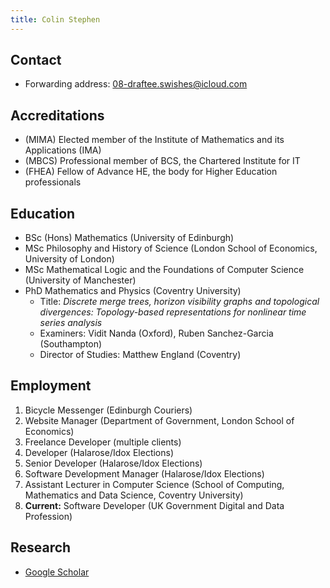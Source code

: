 ```yaml
---
title: Colin Stephen
---
```


## Contact

- Forwarding address: [08-draftee.swishes@icloud.com](mailto:08-draftee.swishes@icloud.com)

## Accreditations

- (MIMA) Elected member of the Institute of Mathematics and its Applications (IMA)
- (MBCS) Professional member of BCS, the Chartered Institute for IT
- (FHEA) Fellow of Advance HE, the body for Higher Education professionals

## Education

- BSc (Hons) Mathematics (University of Edinburgh)
- MSc Philosophy and History of Science (London School of Economics, University of London)
- MSc Mathematical Logic and the Foundations of Computer Science (University of Manchester)
- PhD Mathematics and Physics (Coventry University)
  - Title: _Discrete merge trees, horizon visibility graphs and topological divergences: Topology-based representations for nonlinear time series analysis_
  - Examiners: Vidit Nanda (Oxford), Ruben Sanchez-Garcia (Southampton)
  - Director of Studies: Matthew England (Coventry)

## Employment

1. Bicycle Messenger (Edinburgh Couriers)
2. Website Manager (Department of Government, London School of Economics)
3. Freelance Developer (multiple clients)
4. Developer (Halarose/Idox Elections)
5. Senior Developer (Halarose/Idox Elections)
6. Software Development Manager (Halarose/Idox Elections)
7. Assistant Lecturer in Computer Science (School of Computing, Mathematics and Data Science, Coventry University)
8. **Current:** Software Developer (UK Government Digital and Data Profession)

## Research

- [Google Scholar](https://scholar.google.com/citations?user=HNmtzhoAAAAJ&hl=en)
